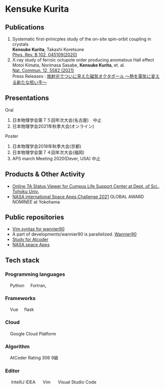 # Kensuke Kurita

## Publications
1. Systematic first-prinicples study of the on-site spin-orbit coupling in crystals\
**Kensuke Kurita**, Takashi Koretsune\
[Phys. Rev. B 102, 045109(2020)](https://journals.aps.org/prb/abstract/10.1103/PhysRevB.102.045109)
2. X-ray study of ferroic octupole order producing anomalous Hall effect\
Motoi Kimata, Norimasa Sasabe, **Kensuke Kurita**, et. al.\
[Nat. Commun. 12, 5582 (2021)](https://www.nature.com/articles/s41467-021-25834-7)\
Press Releases : [放射光でついに見えた磁気オクタポール 〜熱を電気に変える新たな担い手〜](https://www.tohoku.ac.jp/japanese/2021/09/press20210922-02-octupole.html)

## Presentations
Oral
1. 日本物理学会第７５回年次大会(名古屋)　中止
2. 日本物理学会2021年秋季大会(オンライン)

Poster
1. 日本物理学会2018年秋季大会(京都)
2. 日本物理学会第７４回年次大会(福岡)
3. APS march Meeting 2020(Dever, USA) 中止

## Products & Other Activity
- [Online TA Status Viewer for Cumpus Life Support Center at Dept. of Sci., Tohoku Univ.](https://sci-tohoku.com)
- [NASA international Space Apps Challenge 2021](https://2021.spaceappschallenge.org/challenges/statements/identifying-risk-with-science-communities/teams/kawauchi-space-club/project) GLOBAL AWARD NOMINEE at Yokohama

## Public repositories
- [Vim syntax for wannier90](https://github.com/KensukeKurita/wannier90vim)
- A part of developments/wannier90 is parallelized. [Wannier90](https://github.com/wannier-developers/wannier90)
- [Study for Atcoder](https://github.com/KensukeKurita/atcoder)
- [NASA space Apps](https://github.com/KensukeKurita/LandslidesAlertChatbot)

## Tech stack
### Programming languages
<img src="https://upload.wikimedia.org/wikipedia/commons/c/c3/Python-logo-notext.svg" width=16 />Python
<img src="https://upload.wikimedia.org/wikipedia/commons/thumb/b/b8/Fortran_logo.svg/1280px-Fortran_logo.svg.png" width=16 />Fortran, 

### Frameworks
<img src="https://vuejs.org/images/logo.svg" width=16 />Vue
<img src="https://upload.wikimedia.org/wikipedia/commons/3/3c/Flask_logo.svg" width=16 />flask

### Cloud
<img src="https://logos-world.net/wp-content/uploads/2021/02/Google-Cloud-Emblem-700x394.png" width=16/>Google Cloud Platform

### Algorithm
<img src="https://img.atcoder.jp/assets/top/img/logo_bk.svg" width=16/>AtCoder Rating 306 9級

### Editor
<img src="https://www.jetbrains.com/idea/img/idea-edu.svg" width=16/> IntelliJ IDEA
<img src="https://raw.githubusercontent.com/konpa/devicon/master/icons/vim/vim-plain.svg" width=16 /> Vim
<img src="https://www.autumn-color.com/wp-content/uploads/2018/04/vscode.png" width=16 /> Visual Studio Code

